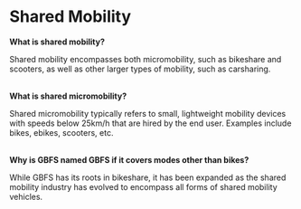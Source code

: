 # Shared Mobility

**What is shared mobility?**

Shared mobility encompasses both micromobility, such as bikeshare and scooters, as well as other larger types of mobility, such as carsharing. 

<br>**What is shared micromobility?**

Shared micromobility typically refers to small, lightweight mobility devices with speeds below 25km/h that are hired by the end user. Examples include bikes, ebikes, scooters, etc. 

<br>**Why is GBFS named GBFS if it covers modes other than bikes?**

While GBFS has its roots in bikeshare, it has been expanded as the shared mobility industry has evolved to encompass all forms of shared mobility vehicles.